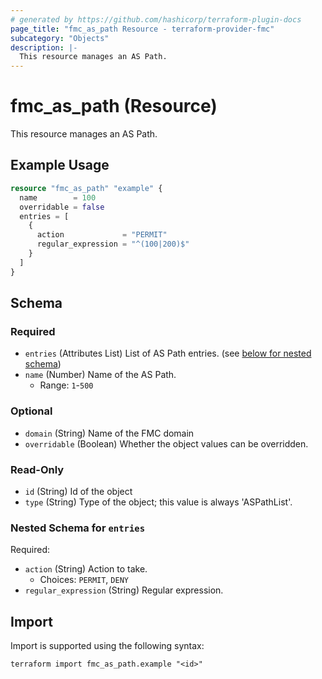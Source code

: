 ```yaml
---
# generated by https://github.com/hashicorp/terraform-plugin-docs
page_title: "fmc_as_path Resource - terraform-provider-fmc"
subcategory: "Objects"
description: |-
  This resource manages an AS Path.
---
```


# fmc_as_path (Resource)

This resource manages an AS Path.

## Example Usage

```terraform
resource "fmc_as_path" "example" {
  name        = 100
  overridable = false
  entries = [
    {
      action             = "PERMIT"
      regular_expression = "^(100|200)$"
    }
  ]
}
```

<!-- schema generated by tfplugindocs -->
## Schema

### Required

- `entries` (Attributes List) List of AS Path entries. (see [below for nested schema](#nestedatt--entries))
- `name` (Number) Name of the AS Path.
  - Range: `1`-`500`

### Optional

- `domain` (String) Name of the FMC domain
- `overridable` (Boolean) Whether the object values can be overridden.

### Read-Only

- `id` (String) Id of the object
- `type` (String) Type of the object; this value is always 'ASPathList'.

<a id="nestedatt--entries"></a>
### Nested Schema for `entries`

Required:

- `action` (String) Action to take.
  - Choices: `PERMIT`, `DENY`
- `regular_expression` (String) Regular expression.

## Import

Import is supported using the following syntax:

```shell
terraform import fmc_as_path.example "<id>"
```
